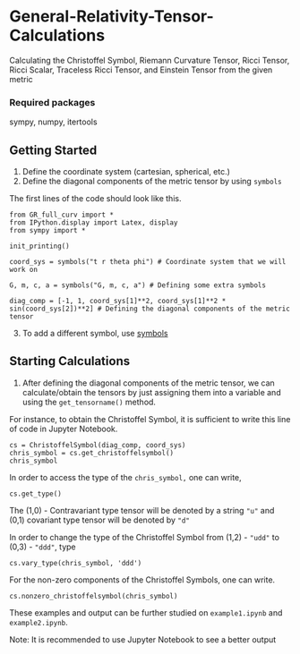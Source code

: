 # General-Relativity-Tensor-Calculations

Calculating the Christoffel Symbol, Riemann Curvature Tensor, Ricci Tensor, Ricci Scalar, Traceless Ricci Tensor, and Einstein Tensor from the given metric

### Required packages
sympy, numpy, itertools

## Getting Started

1. Define the coordinate system (cartesian, spherical, etc.) 
2. Define the diagonal components of the metric tensor by using `symbols`

The first lines of the code should look like this.

```
from GR_full_curv import *
from IPython.display import Latex, display
from sympy import *

init_printing()

coord_sys = symbols("t r theta phi") # Coordinate system that we will work on 

G, m, c, a = symbols("G, m, c, a") # Defining some extra symbols

diag_comp = [-1, 1, coord_sys[1]**2, coord_sys[1]**2 * sin(coord_sys[2])**2] # Defining the diagonal components of the metric tensor
```

3. To add a different symbol, use [symbols](https://docs.sympy.org/latest/tutorial/basic_operations.html)

## Starting Calculations

1. After defining the diagonal components of the metric tensor, we can calculate/obtain the tensors by just assigning them into a variable and using the `get_tensorname()` method.

For instance, to obtain the Christoffel Symbol, it is sufficient to write this line of code in Jupyter Notebook.

```
cs = ChristoffelSymbol(diag_comp, coord_sys)
chris_symbol = cs.get_christoffelsymbol()
chris_symbol
```

In order to access the type of the `chris_symbol,` one can write,

`cs.get_type()`

The (1,0) - Contravariant type tensor will be denoted by a string `"u"` and (0,1) covariant type tensor will be denoted by `"d"`

In order to change the type of the Christoffel Symbol from (1,2) - `"udd"` to (0,3) - `"ddd"`, type

`cs.vary_type(chris_symbol, 'ddd')`

For the non-zero components of the Christoffel Symbols, one can write.

`cs.nonzero_christoffelsymbol(chris_symbol)`

These examples and output can be further studied on `example1.ipynb` and `example2.ipynb`.

Note: It is recommended to use Jupyter Notebook to see a better output
 
